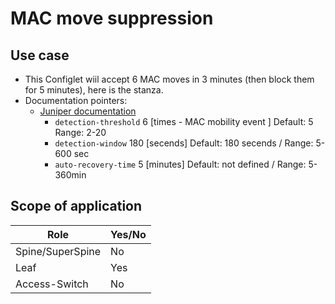 # MAC move suppression

## Use case
- This Configlet wiil accept 6 MAC moves in 3 minutes (then block them for 5 minutes), here is the stanza.
- Documentation pointers:
  - [Juniper documentation](https://www.juniper.net/documentation/us/en/software/junos/evpn-vxlan/topics/ref/statement/duplicate-mac-detection.html)
    - `detection-threshold` 6 [times - MAC mobility event ]           Default: 5  Range: 2-20
    - `detection-window`    180 [secends]                             Default: 180 secends  / Range: 5-600 sec
    - `auto-recovery-time`  5 [minutes]                               Default: not defined / Range: 5-360min

## Scope of application

| Role              | Yes/No |
|-------------------|--------|
| Spine/SuperSpine  | No     |
| Leaf              | Yes    |
| Access-Switch     | No     |